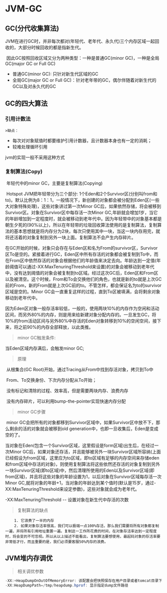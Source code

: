 # JVM-GC

## GC(分代收集算法)

​		JVM在进行GC时，并非每次都对(年轻代、老年代、永久代)三个内存区域一起回收的，大部分时候回收的都是指新生代。

​		因此GC按照回收区域又分为两种类型：一种是普通GC(minor GC)，一种是全局GC(major GC or Full GC)

* 普通GC(minor GC): 只针对新生代区域的GC
* 全局GC(major GC or Full GC)：针对老年带的GC，偶尔伴随着对新生代的GC以及对永久代的GC

## GC的四大算法

### 引用计数法

	>缺点：

* 每次对对象赋值时都要维护引用计数器，且计数器本身也有一定的消耗；
* 较难处理循环引用

jvm的实现一般不采用这种方式

### 复制算法(Copy)

​		年轻代中的minor GC，主要是复制算法(Copying)		

​		Hotspot JVM把年轻带分为三个部分: 1个Eden和2个Survivor区(分别叫from和to)。默认比例为8：1：1，一般情况下，新创建的对象都会被分配到Eden区(一些大对象特殊处理)，这些对象讲过第一次Minor GC后，如果依然存储，将会被移到Survivor区。对象在Survivor区中每存活一次Minor GC,年龄就会增加1岁，当它的年龄增加到一定程度时，就会被移动到老年代中。因为年轻带中的对象基本都是朝生夕死的(90%以上)，所以在年轻带的垃圾回收算法使用的是复制算法，复制算法的基本思想就是将内存分为2块，每次只使用其中一块，当这一块内存用完，就将还活着的对象复制到另外一块上面。复制算法不会产生内存碎片。

​		在GC开始的时候，对象只会存在与Eden区和名为From的survivor区，Survivor区To是空的。紧接着进行GC，Eden区中所有存活的对象都会被复制到To中，而在From区中依然存活的对象会根据他们的年龄值来决定去向。年龄达到一定值(年龄阈值可以通过-XX:MaxTenuringThreshold来设置)的对象会被移动到老年代中，没有达到阈值的对象会被复制到to区域。经过这次GC后，Eden区和From区以及被清空。这个时候，From和To会交换他们的角色，也就是新的to就是上次GC前的From，新的From就是上次GC前的to。不管怎样，都会保证名为to的survivor区域是空的。Minor GC会一直重复这样的过程，直到To区被填满，会将剩余对象移动到老年代中。

​		因为Eden区对象一般存活率较低，一般的，使用两块10%的内存作为空闲和活动区间，而另外80%的内存，则是用来给新建对象分配内存的。一旦发生GC，将10%的from活动区间与另外80%中存活的Eden对象转移到10%的空闲空间，接下来，将之前90%的内存全部释放，以此类推。

> minor GC触发条件:

当Eden区域内存满后，会触发minor GC;

> 原理

​		从根集合(GC Root)开始，通过Tracing从From中找到存活对象，拷贝到To中

​		From、To交换身份、下次内存分配从To开始；

​		没有标记和清除的过程、效率高，但是需要两块内存、浪费内存

​		没有内存碎片，可以利用bump-the-pointer实现快速内存分配

> minor GC步骤

​		minor GC会把所有的对象都移到Survivor区域中，如果Survivor区中放不下，那么剩余的活的对象就会被移到old generation中，也即一旦收集后，Eden是变成空的了。

​		当对象在Eden(包含一个Survivor区域，这里假设是form区域)出生后，在经过一次Minor GC后，如果对象还存活，并且能够被另外一块Survivor区域所容纳(上面已经假设为from区域，这里应为to区域，即to区域有足够的内存空间来存储eden和from区域中存活的对象)，则使用复制算法将这些依然还存活的对象复制到另外一块Survivor区域(即to区域)中，然后清理所使用的Eden以及Survivor区域(即from区域)，并且将这些对象的年龄设置为1，以后对象在Survivor区域每存活一次Minor GC,就将对象的年龄+1，当对象的年龄达到某个值时(默认是15岁，通过-XX:MaxTenuringThreshold来设定参数)，这些对象就会成为老年代。

-XX:MaxTenuringThreshold -- 设置对象在新生代中存活的次数

> 复制算法的缺点

		1. 它浪费了一半的内存
  		2. 如果对象存活率很高，我们可以极端一点100%存活，那么我们需要将所有对象都复制一遍，并将所有引用地址重置一遍。复制这一工作所花费的时间，在对象存活率达到一定程度时，将会变的不可忽视。所以从以上描述不能看出，复制算法要想使用，最起码对象的存活率要非常低才行，而且重要的是，我们必须要客服50%内存的浪费。



## JVM堆内存调优



> 相关调优参数

```java
-XX:+HeapDumpOnOutOfMemoryError: 该配置会把快照保存在用户目录或者tomcat目录下
-XX:HeapDumpPath=/tmp/heapdump.hprof: 显示指定dump文件路径
```



